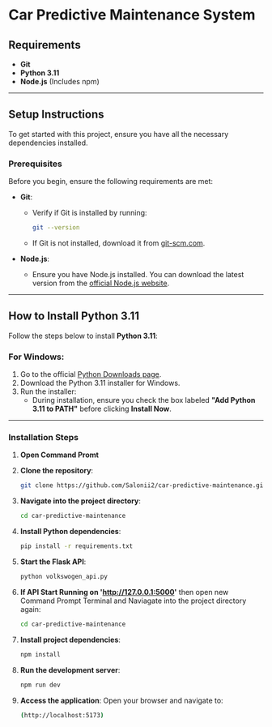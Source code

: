 # Car Predictive Maintenance System

## Requirements

- **Git**
- **Python 3.11**
- **Node.js** (Includes npm)

---

## Setup Instructions

To get started with this project, ensure you have all the necessary dependencies installed.

### Prerequisites

Before you begin, ensure the following requirements are met:

- **Git**:
  - Verify if Git is installed by running:
    ```bash
    git --version
    ```
  - If Git is not installed, download it from [git-scm.com](https://git-scm.com/downloads).

- **Node.js**:
  - Ensure you have Node.js installed. You can download the latest version from the [official Node.js website](https://nodejs.org/).

---

## How to Install Python 3.11

Follow the steps below to install **Python 3.11**:

### For Windows:
1. Go to the official [Python Downloads page](https://www.python.org/downloads/release/python-3110/).
2. Download the Python 3.11 installer for Windows.
3. Run the installer:
   - During installation, ensure you check the box labeled **"Add Python 3.11 to PATH"** before clicking **Install Now**.

---

### Installation Steps

1. **Open Command Promt**

2. **Clone the repository**:
   ```bash
   git clone https://github.com/Salonii2/car-predictive-maintenance.git

3. **Navigate into the project directory**:
   ```bash
   cd car-predictive-maintenance

4. **Install Python dependencies**:
   ```bash
   pip install -r requirements.txt

5. **Start the Flask API**:
   ```bash
   python volkswogen_api.py

6. **If API Start Running on 'http://127.0.0.1:5000'** then open new Command Prompt Terminal and Naviagate into the project directory again:
   ```bash
   cd car-predictive-maintenance

7. **Install project dependencies**:
   ```bash
   npm install

5. **Run the development server**:
   ```bash
   npm run dev

6. **Access the application**: Open your browser and navigate to:
   ```bash
   (http://localhost:5173)
